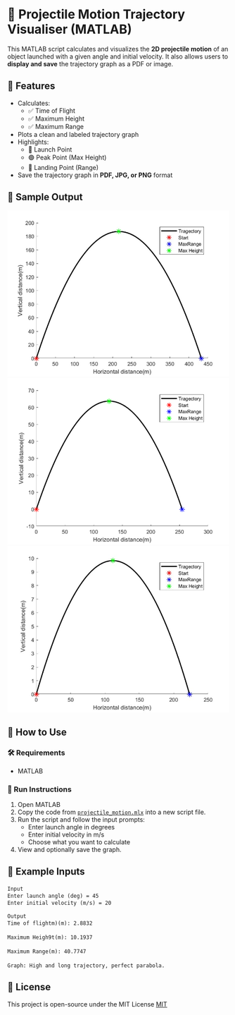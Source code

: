 
# 🎯 Projectile Motion Trajectory Visualiser  (MATLAB)

This MATLAB script calculates and visualizes the **2D projectile motion** of an object launched with a given angle and initial velocity. It also allows users to **display and save** the trajectory graph as a PDF or image.


## 📌 Features

- Calculates:
  - ✅ Time of Flight
  - ✅ Maximum Height
  - ✅ Maximum Range
- Plots a clean and labeled trajectory graph
- Highlights:
  - 🚀 Launch Point
  - 🟢 Peak Point (Max Height)
  - 🔵 Landing Point (Range)
- Save the trajectory graph in **PDF, JPG, or PNG** format


## 📸 Sample Output

![Artilary fire](https://github.com/Karthik-v202/projectile-motion-trajectory-visualiser-/blob/main/Artilary%20fire.jpg)
![Canon shoot](https://github.com/Karthik-v202/projectile-motion-trajectory-visualiser-/blob/main/Canon%20shoot.png)
![Sniper Bullet](https://github.com/Karthik-v202/projectile-motion-trajectory-visualiser-/blob/main/Sniper-bullet.jpg)


## 🧪 How to Use

### 🛠️ Requirements
- MATLAB 

### 🚀 Run Instructions
1. Open MATLAB
2. Copy the code from [`projectile_motion.mlx`](Projectile_Motion.mlx) into a new script file.
3. Run the script and follow the input prompts:
   - Enter launch angle in degrees
   - Enter initial velocity in m/s
   - Choose what you want to calculate
4. View and optionally save the graph.
    
## 📂 Example Inputs

```text
Input
Enter launch angle (deg) = 45
Enter initial velocity (m/s) = 20
```
```
Output
Time of flightm)(m): 2.8832

Maximum Heigh9t(m): 10.1937

Maximum Range(m): 40.7747

Graph: High and long trajectory, perfect parabola.
```
## 📃 License

This project is open-source under the MIT License [MIT](https://choosealicense.com/licenses/mit/)

